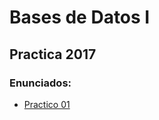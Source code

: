 # Bases de Datos I
## Practica 2017

### Enunciados:

* [Practico 01](https://github.com/jisegura/Bases-de-Datos-I/wiki/Practico-01)